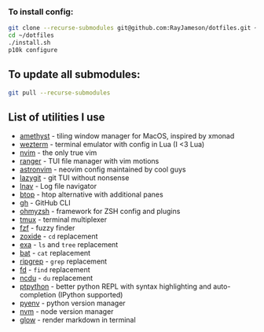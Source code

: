 ### To install config:

```bash
git clone --recurse-submodules git@github.com:RayJameson/dotfiles.git ~/dotfiles
cd ~/dotfiles
./install.sh
p10k configure
```

## To update all submodules:

```bash
git pull --recurse-submodules
```

## List of utilities I use

- [amethyst](https://github.com/ianyh/Amethyst) - tiling window manager for MacOS, inspired by xmonad
- [wezterm](https://github.com/wez/wezterm) - terminal emulator with config in Lua (I <3 Lua)
- [nvim](https://github.com/neovim/neovim) - the only true vim
- [ranger](https://github.com/ranger/ranger) - TUI file manager with vim motions
- [astronvim](https://github.com/AstroNvim/AstroNvim) - neovim config maintained by cool guys
- [lazygit](https://github.com/jesseduffield/lazygit) - git TUI without nonsense
- [lnav](https://github.com/tstack/lnav) - Log file navigator
- [btop](https://github.com/aristocratos/btop) - htop alternative with additional panes
- [gh](https://github.com/cli/cli) - GitHub CLI
- [ohmyzsh](https://github.com/ohmyzsh/ohmyzsh) - framework for ZSH config and plugins
- [tmux](https://github.com/tmux/tmux) - terminal multiplexer
- [fzf](https://github.com/junegunn/fzf) - fuzzy finder
- [zoxide](https://github.com/ajeetdsouza/zoxide) - `cd` replacement
- [exa](https://github.com/ogham/exa) - `ls` and `tree` replacement
- [bat](https://github.com/sharkdp/bat) - `cat` replacement
- [ripgrep](https://github.com/BurntSushi/ripgrep) - `grep` replacement
- [fd](https://github.com/sharkdp/fd) - `find` replacement
- [ncdu](https://dev.yorhel.nl/ncdu) - `du` replacement
- [ptpython](https://github.com/prompt-toolkit/ptpython) - better python REPL with syntax highlighting and auto-completion (IPython supported)
- [pyenv](https://github.com/pyenv/pyenv) - python version manager
- [nvm](https://github.com/nvm-sh/nvm) - node version manager
- [glow](https://github.com/charmbracelet/glow) - render markdown in terminal
